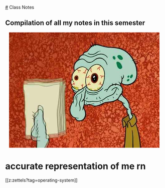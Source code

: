 [#](#) Class Notes
## Compilation of all my notes in this semester

<p align="center">
  <img src="./static/me-now.jpg">
<h1 allign="center">accurate representation of me rn</h1>
</p>

[[z:zettels?tag=operating-system]]
